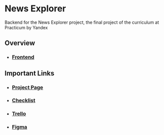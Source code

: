 # News Explorer
Backend for the News Explorer project, the final project of the curriculum at Practicum by Yandex

## Overview

- ### [Frontend](https://github.com/McCambley/news-explorer-frontend)

## Important Links

- ### [Project Page](https://practicum.yandex.com/learn/web/courses/01d7371d-0a84-4d7d-97a3-84c9a2601943/sprints/4271/topics/4324609a-2c59-4537-b130-6c3d0ccf68ff/lessons/94561dfe-d108-41ec-896a-b5124fb563d0/)
- ### [Checklist](https://code.s3.yandex.net/web-developer/static/web-diploma-criteria-en/index.html#)
- ### [Trello](https://trello.com/b/xUrDxii4/final-project)
- ### [Figma](https://www.figma.com/file/z1bxDn7eBEDlsDhnZ9dtin/Your-Final-Project?node-id=0%3A1)


